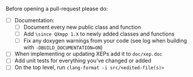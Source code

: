 Before opening a pull-request please do:
- [ ] Documentation:
  - [ ] Document every new public class and function
  - [ ] Add `\since QXmpp 1.X` to newly added classes and functions
  - [ ] Fix any doxygen warnings from your code (see log when building with `-DBUILD_DOCUMENTATION=ON`)
- [ ] When implementing or updating XEPs add it to `doc/xep.doc`
- [ ] Add unit tests for everything you've changed or added
- [ ] On the top level, run `clang-format -i src/<edited-file(s)>`
